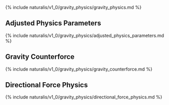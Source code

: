 {% include naturalis/v1_0/gravity_physics/gravity_physics.md %}

## Adjusted Physics Parameters

{% include naturalis/v1_0/gravity_physics/adjusted_physics_parameters.md %}

## Gravity Counterforce

{% include naturalis/v1_0/gravity_physics/gravity_counterforce.md %}

## Directional Force Physics

{% include naturalis/v1_0/gravity_physics/directional_force_physics.md %}
